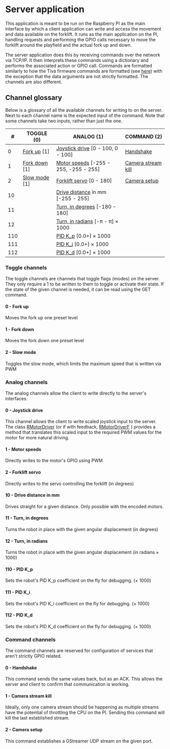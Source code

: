 # Server application
This application is meant to be run on the Raspberry PI as the main interface by which a client application can write and access the movement and data available on the forklift. It runs as the main application
on the PI, handling requests and performing the GPIO calls necessary to move the forklift around the playfield and the actual fork up and down.   

The server application does this by receiving commands over the network via TCP/IP. It then interprets these commands using a dictionary and performs the associated action or GPIO call. Commands are formatted
similarly to how the Tiva firmware commands are formatted (see [here](tiva/README.md)) with the exception that the data arguments are not strictly formatted. The channels are also different. 

## Channel glossary
Below is a glossary of all the available channels for writing to on the server. Next to each channel name is the expected input of the command. Note that some channels take two inputs, rather than just the one.

| #   | TOGGLE (0)                      | ANALOG (1)                                                      | COMMAND (2)                                   |
|-----|---------------------------------|-----------------------------------------------------------------|-----------------------------------------------|
| 0   | [Fork up](#0---fork-up) [1]     | [Joystick drive](#0---joystick-drive) [0 - 100, 0 - 100]        | [Handshake](#0---handshake)                   |
| 1   | [Fork down](#1---fork-down) [1] | [Motor speeds](#1---motor-speeds) [-255 - 255, -255 - 255]      | [Camera stream kill](#1---camera-stream-kill) |
| 2   | [Slow mode](#2---slow-mode) [1] | [Forklift servo](#2---forklift-servo) [0 - 180]                 | [Camera setup](#2---camera-setup)             |
| 10  |                                 | [Drive distance](#10---drive-distance-in-mm) in mm [-255 - 255] |                                               |
| 11  |                                 | [Turn, in degrees](#11---turn-in-degrees) [-180 - 180]          |                                               |
| 12  |                                 | [Turn, in radians](#12---turn-in-radians) [-π - π] × 1000       |                                               |
| 110 |                                 | [PID K_p](#110---pid-k_p) [0.0+] × 1000                         |                                               |
| 111 |                                 | [PID K_i](#111---pid_k_i) [0.0+] × 1000                         |                                               |
| 112 |                                 | [PID K_d](#112---pid-k_d) [0.0+] × 1000                         |                                               |

### Toggle channels
The toggle channels are channels that toggle flags (modes) on the server. They only require a 1 to be written to them to toggle or activate their state. If the state of the given channel is needed, it
can be read using the GET command.

#### 0 - Fork up
Moves the fork up one preset level

#### 1 - Fork down
Moves the fork down one preset level

#### 2 - Slow mode
Toggles the slow mode, which limits the maximum speed that is written via PWM

### Analog channels
The analog channels allow the client to write directly to the server's interfaces. 

#### 0 - Joystick drive
This channel allows the client to write scaled joystick input to the server. The class [RMotorDriver](headers/RMotorDriver.hpp) (or if with feedback, [RMotorDriverF](headers/RMotorDriverF.hpp) ) provides a method that translates this scaled input to the required PWM values for the motor for more natural driving.

#### 1 - Motor speeds
Directly writes to the motor's GPIO using PWM

#### 2 - Forklift servo
Directly writes to the servo controlling the forklift (in degrees)

#### 10 - Drive distance in mm
Drives straight for a given distance. Only possible with the encoded motors.

#### 11 - Turn, in degrees
Turns the robot in place with the given angular displacement (in degrees)

#### 12 - Turn, in radians
Turns the robot in place with the given angular displacement (in radians × 1000)

#### 110 - PID K_p
Sets the robot's PID K_p coefficient on the fly for debugging. (× 1000)

#### 111 - PID K_i
Sets the robot's PID K_i coefficient on the fly for debugging. (× 1000)

#### 112 - PID K_d
Sets the robot's PID K_d coefficient on the fly for debugging. (× 1000)

### Command channels
The command channels are reserved for configuration of services that aren't strictly GPIO related.

#### 0 - Handshake
This command sends the same values back, but as an ACK. This allows the server and client to confirm that communication is working.

#### 1 - Camera stream kill
Ideally, only one camera stream should be happening as multiple streams have the potential of throttling the CPU on the PI. Sending this command will kill the last established stream.

#### 2 - Camera setup
This command establishes a GStreamer UDP stream on the given port.


